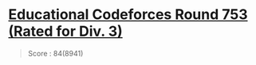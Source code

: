 # [Educational Codeforces Round 753 (Rated for Div. 3)](https://codeforces.com/contests/1607)
> Score : 84(8941)